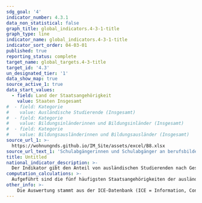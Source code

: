 ```yaml
---
sdg_goal: '4'
indicator_number: 4.3.1
data_non_statistical: false
graph_title: global_indicators.4-3-1-title
graph_type: line
indicator_name: global_indicators.4-3-1-title
indicator_sort_order: 04-03-01
published: true
reporting_status: complete
target_name: global_targets.4-3-title
target_id: '4.3'
un_designated_tier: '1'
data_show_map: true
source_active_1: true
data_start_values:
  - field: Land der Staatsangehörigkeit
    value: Staaten Insgesamt
#  - field: Kategorie
#    value: Ausländische Studierende (Insgesamt)
#  - field: Kategorie
#    value: Bildungsinländerinnen und Bildungsinländer (Insgesamt)
#  - field: Kategorie
#    value: Bildungsausländerinnen und Bildungsausländer (Insgesamt)
source_url_1: >-
  https://wohnungnds.github.io/IM_Site/assets/excel/B8.xlsx
source_url_text_1: 'Schulabgängerinnen und Schulabgänger an berufsbildenden Schulen nach Schulart und Schulabschluss'
title: Untitled
national_indicator_description: >-
  Der Indikator gibt den Anteil von ausländischen Studierenden nach Geschlecht und Staatsangehörigkeit wieder. Darüber hinaus unterscheidet er zwischen Bildungsinländerinnen und Bildungsinländern einerseits und Bildungsausländerinnen und Bildungsausländern andererseits. Unter Bildungsinländerinnen und Bildungsinländer fallen alle in Niedersachsen Studierenden mit ausländischer Staatsangehörigkeit, die in Deutschland oder an einer deutschen Auslandschule die Hochschulzugangsberechtigung erhalten haben. Bildungsausländerinnen und Bildungsausländer sind Studierende mit ausländischer Staatsangehörigkeit, die im Ausland die Hochschulzugangsberechtigung erlangt haben. Studierende sind in einem Fachstudium ordentlich immatrikulierte (eingeschriebene) Personen, die einen berufsqualifizierenden Hochschulabschluss anstreben (ohne Beurlaubte, Studienkollegiate und Gasthörerinnen und Gasthörer).
computation_calculations: >-
  Aufgeführt sind die fünf häufigsten Staatsangehörigkeiten der ausländischen Studierenden im Wintersemester 2019/2020 in Niedersachsen.
other_info: >-
    Die Auswertung stammt aus der ICE-Datenbank (ICE = Information, Controlling, Entscheidung) des Niedersächsischen Ministeriums für Wissenschaft und Kultur. Angaben für Niedersachsen (ohne die Aufteilung in Bildungsinländer und -ausländer) sind verfügbar in der LSN-Online-Datenbank (Statistische Erhebung > 310 Hochschulstatistik) sowie bundesweit in der GENESIS Online Datenbank.
---
```

